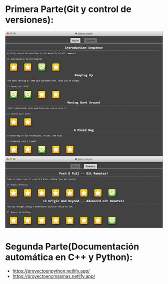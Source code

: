 # Primera Parte(Git y control de versiones):

![Main](https://github.com/emmanuelavilesucr/ie0417/blob/main/laboratorios/laboratorio2/Learning%20Git-(Main).jpeg)
![Remotas](https://github.com/emmanuelavilesucr/ie0417/blob/main/laboratorios/laboratorio2/LearningGit-(Remotas).jpeg)


# Segunda Parte(Documentación automática en C++ y Python):

- https://proyectoenpython.netlify.app/
- https://proyectoencmasmas.netlify.app/

